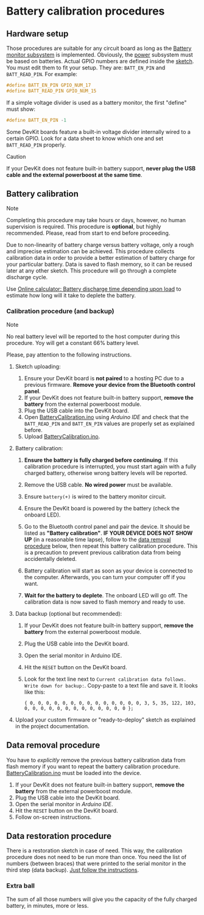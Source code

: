 # Battery calibration procedures

## Hardware setup

Those procedures are suitable for any circuit board as long as the
[Battery monitor subsystem](../../../../doc/hardware/subsystems/BatteryMonitor/BatteryMonitor_en.md)
is implemented.
Obviously, the
[power](../../../../doc/hardware/subsystems/Power/Power_en.md)
subsystem must be based on batteries.
Actual GPIO numbers are defined inside the [sketch](./BatteryCalibration.ino).
You must edit them to fit your setup.
They are: `BATT_EN_PIN` and `BATT_READ_PIN`.
For example:

```c
#define BATT_EN_PIN GPIO_NUM_17
#define BATT_READ_PIN GPIO_NUM_15
```

If a simple voltage divider is used as a battery monitor, the first "define" must show:

```c
#define BATT_EN_PIN -1
```

Some DevKit boards feature a built-in voltage divider internally wired to a certain GPIO.
Look for a data sheet to know which one and set `BATT_READ_PIN` properly.

> [!CAUTION]
> If your DevKit does not feature built-in battery support,
> **never plug the USB cable and the external powerboost at the same time**.

## Battery calibration

> [!NOTE]
> Completing this procedure may take hours or days, however,
> no human supervision is required. This procedure is **optional**, but highly recommended.
> Please, read from start to end before proceeding.

Due to non-linearity of battery charge versus battery voltage,
only a rough and imprecise estimation can be achieved.
This procedure collects calibration data in order to provide
a better estimation of battery charge for your particular battery.
Data is saved to flash memory, so it can be reused later at any other sketch.
This procedure will go through a complete discharge cycle.

Use [Online calculator: Battery discharge time depending upon load](https://planetcalc.com/2283/)
to estimate how long will it take to deplete the battery.

### Calibration procedure (and backup)

> [!NOTE]
> No real battery level will be reported to the host computer
> during this procedure. Yoy will get a constant 66% battery level.

Please, pay attention to the following instructions.

1. Sketch uploading:

   1. Ensure your DevKit board is **not paired** to a hosting PC due to a previous firmware.
      **Remove your device from the Bluetooth control panel**.
   2. If your DevKit does not feature built-in battery support,
      **remove the battery** from the external powerboost module.
   3. Plug the USB cable into the DevKit board.
   4. Open [BatteryCalibration.ino](./BatteryCalibration.ino) using *Arduino IDE*
      and check that the `BATT_READ_PIN` and `BATT_EN_PIN` values
      are properly set as explained before.
   5. Upload [BatteryCalibration.ino](./BatteryCalibration.ino).

2. Battery calibration:

   1. **Ensure the battery is fully charged before continuing**.
      If this calibration procedure is interrupted,
      you must start again with a fully charged battery,
      otherwise wrong battery levels will be reported.
   2. Remove the USB cable. **No wired power** must be available.
   3. Ensure `battery(+)` is wired to the battery monitor circuit.
   4. Ensure the DevKit board is powered by the battery (check the onboard LED).
   5. Go to the Bluetooth control panel and pair the device.
      It should be listed as **"Battery calibration"**.
      **IF YOUR DEVICE DOES NOT SHOW UP** (in a reasonable time lapse),
      follow to the [data removal procedure](#data-removal-procedure) below,
      then repeat this battery calibration procedure.
      This is a precaution to prevent previous calibration data
      from being accidentally deleted.

   6. Battery calibration will start as soon as your device is connected to the computer.
      Afterwards, you can turn your computer off if you want.
   7. **Wait for the battery to deplete**. The onboard LED will go off.
      The calibration data is now saved to flash memory and ready to use.

3. Data backup (optional but recommended):

   1. If your DevKit does not feature built-in battery support,
      **remove the battery** from the external powerboost module.
   2. Plug the USB cable into the DevKit board.
   3. Open the serial monitor in Arduino IDE.
   4. Hit the `RESET` button on the DevKit board.
   5. Look for the text line next to
      `Current calibration data follows. Write down for backup:`.
      Copy-paste to a text file and save it.
      It looks like this:

      ```text
      { 0, 0, 0, 0, 0, 0, 0, 0, 0, 0, 0, 0, 0, 0, 3, 5, 35, 122, 103, 0, 0, 0, 0, 0, 0, 0, 0, 0, 0, 0, 0, 0 };
      ```

4. Upload your custom firmware or "ready-to-deploy" sketch
   as explained in the project documentation.

## Data removal procedure

You have to *explicitly* remove the previous battery calibration data from flash memory
if you want to repeat the battery calibration procedure.
[BatteryCalibration.ino](./BatteryCalibration.ino) must be loaded into the device.

1. If your DevKit does not feature built-in battery support,
   **remove the battery** from the external powerboost module.
2. Plug the USB cable into the DevKit board.
3. Open the serial monitor in *Arduino IDE*.
4. Hit the `RESET` button on the DevKit board.
5. Follow on-screen instructions.

## Data restoration procedure

There is a restoration sketch in case of need.
This way, the calibration procedure does not need to be run more than once.
You need the list of numbers (between braces) that were printed to the serial monitor
in the third step (data backup).
[Just follow the instructions](../../BatteryTools/RestoreBatteryCalibration/README.md).

### Extra ball

The sum of all those numbers will give you the capacity of the fully charged battery, in minutes, more or less.
